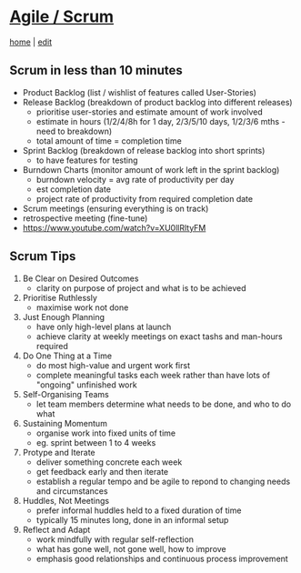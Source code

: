 # [Agile / Scrum](https://alwinwoo.github.io/pages/comms.html)
[home](https://alwinwoo.github.io/) | [edit](https://github.com/alwinwoo/alwinwoo.github.io/edit/master/pages/agile.md)

## Scrum in less than 10 minutes

  - Product Backlog (list / wishlist of features called User-Stories)
  - Release Backlog (breakdown of product backlog into different releases)
    - prioritise user-stories and estimate amount of work involved
    - estimate in hours (1/2/4/8h for 1 day, 2/3/5/10 days, 1/2/3/6 mths - need to breakdown)
    - total amount of time = completion time
  - Sprint Backlog  (breakdown of release backlog into short sprints)
    - to have features for testing
  - Burndown Charts (monitor amount of work left in the sprint backlog)
    - burndown velocity = avg rate of productivity per day
    - est completion date
    - project rate of productivity from required completion date
  - Scrum meetings  (ensuring everything is on track)
  - retrospective meeting (fine-tune)
  - <https://www.youtube.com/watch?v=XU0llRltyFM>

## Scrum Tips
1. Be Clear on Desired Outcomes
    - clarity on purpose of project and what is to be achieved
2. Prioritise Ruthlessly
    - maximise work not done
3. Just Enough Planning
    - have only high-level plans at launch
    - achieve clarity at weekly meetings on exact tashs and man-hours required
4. Do One Thing at a Time
    - do most high-value and urgent work first
    - complete meaningful tasks each week rather than have lots of "ongoing" unfinished work
5. Self-Organising Teams
    - let team members determine what needs to be done, and who to do what
6. Sustaining Momentum
    - organise work into fixed units of time
    - eg. sprint between 1 to 4 weeks
7. Protype and Iterate
    - deliver something concrete each week
    - get feedback early and then iterate
    - establish a regular tempo and be agile to repond to changing needs and circumstances
8. Huddles, Not Meetings
    - prefer informal huddles held to a fixed duration of time
    - typically 15 minutes long, done in an informal setup
9. Reflect and Adapt
    - work mindfully with regular self-reflection
    - what has gone well, not gone well, how to improve
    - emphasis good relationships and continuous process improvement
